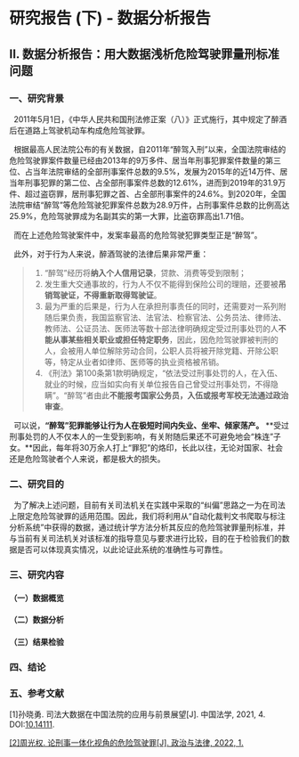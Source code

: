 # 研究报告 (下) - 数据分析报告

## II. 数据分析报告：用大数据浅析危险驾驶罪量刑标准问题

### 一、研究背景

&nbsp;&nbsp;2011年5月1日，《中华人民共和国刑法修正案（八）》正式施行，其中规定了醉酒后在道路上驾驶机动车构成危险驾驶罪。

&nbsp;&nbsp;根据最高人民法院公布的有关数据，自2011年“醉驾入刑”以来，全国法院审结的危险驾驶罪案件数量已经由2013年的9万多件、居当年刑事犯罪案件数量的第三位、占当年法院审结的全部刑事案件总数的9.5%，发展为2015年的近14万件、居当年刑事犯罪的第二位、占全部刑事案件总数的12.61%，进而到2019年的31.9万件、超过盗窃罪，居刑事犯罪之首、占全部刑事案件的24.6%。到2020年，全国法院审结“醉驾”等危险驾驶犯罪案件总数为28.9万件，占刑事案件总数的比例高达25.9%，危险驾驶罪成为名副其实的第一大罪，比盗窃罪高出1.71倍。

&nbsp;&nbsp;而在上述危险驾驶案件中，发案率最高的危险驾驶犯罪类型正是“醉驾”。

&nbsp;&nbsp;此外，对于行为人来说，醉酒驾驶的法律后果非常严重：

> 1. “醉驾”经历将**纳入个人信用记录**，贷款、消费等受到限制；
> 2. 发生重大交通事故的，行为人不仅不能得到保险公司的理赔，还要被**吊销驾驶证，不得重新取得驾驶证**。
> 3. 最为严重的后果是，行为人在承担刑事责任的同时，还需要对一系列附随后果负责，我国监察官法、法官法、检察官法、公务员法、律师法、教师法、公证员法、医师法等数十部法律明确规定受过刑事处罚的人**不能从事某些相关职业或担任特定职务**，因此，因危险驾驶罪被判刑的人，会被用人单位解除劳动合同，公职人员将被开除党籍、开除公职等，特定从业者如律师、医师等的执业资格被吊销。
> 4. 《刑法》第100条第1款明确规定，“依法受过刑事处罚的人，在入伍、就业的时候，应当如实向有关单位报告自己曾受过刑事处罚，不得隐瞒”。“醉驾”者由此**不能报考国家公务员，入伍或报考军校无法通过政治审查**。

&nbsp;&nbsp;可以说，**“醉驾”犯罪能够让行为人在极短时间内失业、坐牢、倾家荡产。** **受过刑事处罚的人不仅本人的一生受到影响，有关附随后果还不可避免地会“株连”子女。**因此，每年将30万余人打上“罪犯”的烙印，长此以往，无论对国家、社会还是危险驾驶者个人来说，都是极大的损失。

### 二、研究目的

&nbsp;&nbsp;为了解决上述问题，目前有关司法机关在实践中采取的“纠偏”思路之一为在司法上限定危险驾驶罪的适用范围。因此，我们将利用从“自动化裁判文书爬取与标注分析系统”中获得的数据，通过统计学方法分析其反应的危险驾驶罪量刑标准，并与当前有关司法机关对该标准的指导意见与要求进行比较，目的在于检验我们的数据是否可以体现真实情况，以此论证此系统的准确性与可靠性。

### 三、研究内容

#### （一）数据概览



#### （二）数据分析



#### （三）结果检验



### 四、结论





### 五、参考文献

[1]孙晓勇. 司法大数据在中国法院的应用与前景展望[J]. 中国法学, 2021, 4. DOI:[10.14111](https://doi.org/10.14111).

[[2]周光权. 论刑事一体化视角的危险驾驶罪[J]. 政治与法律, 2022, 1.](https://mp.weixin.qq.com/s/552-gfolqT4dr6wlb97oOA)